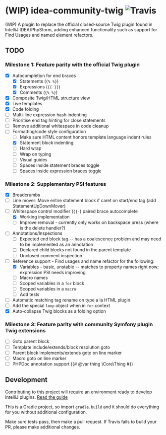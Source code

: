 # (WIP) idea-community-twig ![Travis](https://api.travis-ci.org/fiskie/idea-community-twig.svg?branch=master)

(WIP) A plugin to replace the official closed-source Twig plugin found in IntelliJ IDEA/PhpStorm, adding enhanced functionality
such as support for Find Usages and named element refactors. 

## TODO

### Milestone 1: Feature parity with the official Twig plugin

- [x] Autocompletion for end braces
    - [x] Statements (`{% %}`)
    - [x] Expressions (`{{ }}`)
    - [x] Comments (`{% %}`)
- [x] Composite Twig/HTML structure view
- [x] Live templates
- [x] Code folding
- [ ] Multi-line expression hash indenting
- [ ] Prioritise end tag hinting for close statements
- [ ] Remove additional whitespace in code cleanup
- [ ] Formatting/code style configuration
    - [ ] Make sure HTML content honors template language indent rules
    - [x] Statement block indenting
    - [ ] Hard wrap
    - [ ] Wrap on typing
    - [ ] Visual guides
    - [ ] Spaces inside statement braces toggle
    - [ ] Spaces inside expression braces toggle

### Milestone 2: Supplementary PSI features

- [x] Breadcrumbs
- [ ] Line mover: Move entire statement block if caret on start/end tag (add StatementUpDownMover)
- [ ] Whitespace control modifier (`{{-`) paired brace autocomplete
    - [x] Working implementation
    - [ ] Improve removal - currently only works on backspace press (where is the delete handler?)
- [ ] Annotations/Inspections
    - [ ] Expected end block tag -- has a coalescence problem and may need to be implemented as an annotation
    - [ ] Declared child blocks not found in the parent template
    - [ ] Unclosed comment inspection
- [ ] Reference support - Find usages and name refactor for the following:
    - [x] Variables - basic, unstable -- matches to property names right now; expression PSI needs improving.
    - [ ] Macro names
    - [ ] Scoped variables in a `for` block
    - [ ] Scoped variables in a `macro`
    - [ ] Add tests
- [ ] Automatic matching tag rename on type a la HTML plugin
- [ ] Add the special `loop` object when in `for` context
- [x] Auto-collapse Twig blocks as a folding option

### Milestone 3: Feature parity with community Symfony plugin Twig extensions

- [ ] Goto parent block
- [ ] Template include/extends/block resolution goto
- [ ] Parent block implements/extends goto on line marker
- [ ] Macro goto on line marker
- [ ] PHPDoc annotation support ({# @var thing \Core\Thing #})

## Development

Contributing to this project will require an environment ready to develop IntelliJ plugins. [Read the guide](https://www.jetbrains.com/help/idea/configuring-intellij-platform-plugin-sdk.html)

This is a Gradle project, so import `gradle.build` and it should do everything for you without additional configuration. 

Make sure tests pass, then make a pull request. If Travis fails to build your PR, please make additional changes.
